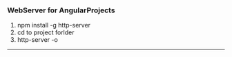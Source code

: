 ### WebServer for AngularProjects
1. npm install -g http-server
2. cd to project forlder
3. http-server -o

---
